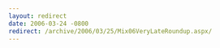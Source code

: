 ```yaml
---
layout: redirect
date: 2006-03-24 -0800
redirect: /archive/2006/03/25/Mix06VeryLateRoundup.aspx/
---
```

